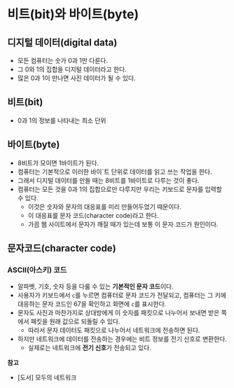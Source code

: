 # 비트(bit)와 바이트(byte)

## 디지털 데이터(digital data)
- 모든 컴퓨터는 숫가 0과 1만 다룬다.
- 그 0와 1의 집합을 디지털 데이터라고 한다.
- 많은 0과 1이 만나면 사진 데이터가 될 수 있다.

## 비트(bit)
- 0과 1의 정보를 나타내는 최소 단위

## 바이트(byte)
- 8비트가 모이면 1바이트가 된다.
- 컴퓨터는 기본적으로 이러한 바이`트 단위로 데이터를 읽고 쓰는 작업을 한다.
- 그래서 디지털 데이터를 만들 때는 8비트를 1바이트로 다루는 것이 좋다.
- 컴퓨터는 모든 것을 0과 1의 집합으로만 다루지만 우리는 키보드로 문자를 입력할 수 있다.
    - 이것은 숫자와 문자의 대응표를 미리 만들어두었기 때문이다.
    - 이 대응표를 문자 코드(character code)라고 한다.
    - 가끔 웹 사이트에서 문자가 깨질 때가 있는데 보통 이 문자 코드가 원인이다.

## 문자코드(character code)
### ASCII(아스키) 코드
- 알파벳, 기호, 숫자 등을 다룰 수 있는 **기본적인 문자 코드**이다.
- 사용자가 키보드에서 `c`를 누르면 컴퓨터로 문자 코드가 전달되고, 컴퓨터는 그 키에 대응하는 문자 코드인 67을 확인하고 화면에 `c`를 표시한다.
- 문자도 사진과 마찬가지로 상대방에게 이 숫자를 패킷으로 나누어서 보내면 받은 쪽에서 패킷을 원래 값으로 되돌릴 수 있다.
    - 따라서 문자 데이터도 패킷으로 나누어서 네트워크에 전송하면 된다.
- 하지만 네트워크에 데이터를 전송하는 경우에는 비트 정보를 전기 신호로 변환한다.
    - 실제로는 네트워크에 **전기 신호**가 전송되고 있다.

**참고**
- [도서] 모두의 네트워크